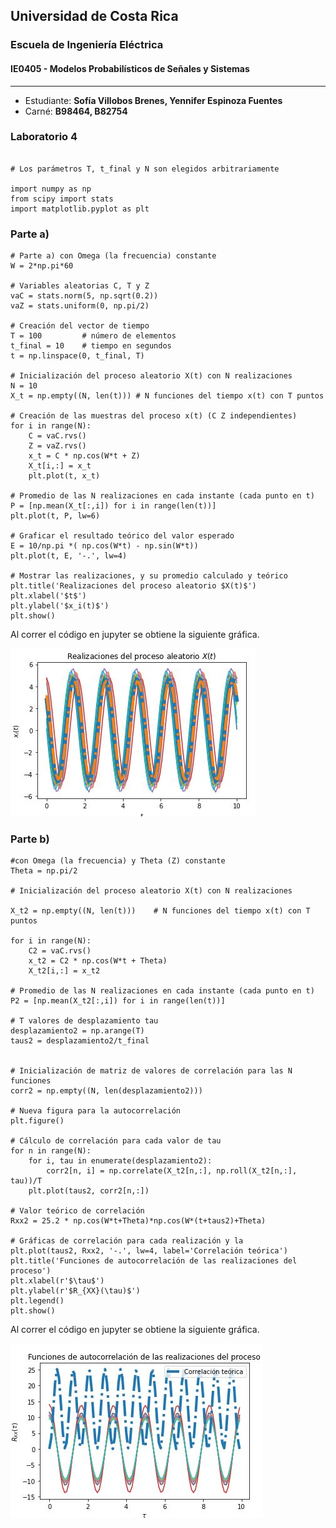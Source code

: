## Universidad de Costa Rica
### Escuela de Ingeniería Eléctrica
#### IE0405 - Modelos Probabilísticos de Señales y Sistemas

---

* Estudiante: **Sofía Villobos Brenes, Yennifer Espinoza Fuentes**
* Carné: **B98464, B82754**
### Laboratorio 4
```

# Los parámetros T, t_final y N son elegidos arbitrariamente

import numpy as np
from scipy import stats
import matplotlib.pyplot as plt
```
### Parte a)
```
# Parte a) con Omega (la frecuencia) constante
W = 2*np.pi*60

# Variables aleatorias C, T y Z
vaC = stats.norm(5, np.sqrt(0.2))
vaZ = stats.uniform(0, np.pi/2)

# Creación del vector de tiempo
T = 100			# número de elementos
t_final = 10	# tiempo en segundos
t = np.linspace(0, t_final, T)

# Inicialización del proceso aleatorio X(t) con N realizaciones
N = 10
X_t = np.empty((N, len(t)))	# N funciones del tiempo x(t) con T puntos

# Creación de las muestras del proceso x(t) (C Z independientes)
for i in range(N):
	C = vaC.rvs()
	Z = vaZ.rvs()
	x_t = C * np.cos(W*t + Z)
	X_t[i,:] = x_t
	plt.plot(t, x_t)

# Promedio de las N realizaciones en cada instante (cada punto en t)
P = [np.mean(X_t[:,i]) for i in range(len(t))]
plt.plot(t, P, lw=6)

# Graficar el resultado teórico del valor esperado
E = 10/np.pi *( np.cos(W*t) - np.sin(W*t))
plt.plot(t, E, '-.', lw=4)

# Mostrar las realizaciones, y su promedio calculado y teórico
plt.title('Realizaciones del proceso aleatorio $X(t)$')
plt.xlabel('$t$')
plt.ylabel('$x_i(t)$')
plt.show()
```

Al correr el código en jupyter se obtiene la siguiente gráfica.

![Realizaciones del proceso aleatorio $X(t)$](https://github.com/SofiaVillalobos21/Tema4/blob/main/ParteA.JPG)

### Parte b)
```
#con Omega (la frecuencia) y Theta (Z) constante		  
Theta = np.pi/2		       
	       
# Inicialización del proceso aleatorio X(t) con N realizaciones
	       
X_t2 = np.empty((N, len(t)))	# N funciones del tiempo x(t) con T puntos

for i in range(N):
	C2 = vaC.rvs()
	x_t2 = C2 * np.cos(W*t + Theta)
	X_t2[i,:] = x_t2	       

# Promedio de las N realizaciones en cada instante (cada punto en t)
P2 = [np.mean(X_t2[:,i]) for i in range(len(t))]
	       
# T valores de desplazamiento tau
desplazamiento2 = np.arange(T)
taus2 = desplazamiento2/t_final	       


# Inicialización de matriz de valores de correlación para las N funciones
corr2 = np.empty((N, len(desplazamiento2)))

# Nueva figura para la autocorrelación
plt.figure()

# Cálculo de correlación para cada valor de tau
for n in range(N):
	for i, tau in enumerate(desplazamiento2):
		corr2[n, i] = np.correlate(X_t2[n,:], np.roll(X_t2[n,:], tau))/T
	plt.plot(taus2, corr2[n,:])

# Valor teórico de correlación
Rxx2 = 25.2 * np.cos(W*t+Theta)*np.cos(W*(t+taus2)+Theta)

# Gráficas de correlación para cada realización y la
plt.plot(taus2, Rxx2, '-.', lw=4, label='Correlación teórica')
plt.title('Funciones de autocorrelación de las realizaciones del proceso')
plt.xlabel(r'$\tau$')
plt.ylabel(r'$R_{XX}(\tau)$')
plt.legend()
plt.show()  
```

Al correr el código en jupyter se obtiene la siguiente gráfica.

![Funciones de autocorrelación de las realizaciones del proceso'](https://github.com/SofiaVillalobos21/Tema4/blob/main/ParteB.JPG)
